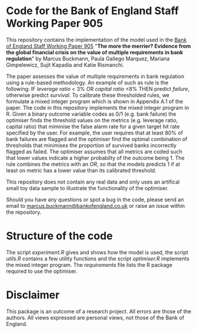 # Code for the Bank of England Staff Working Paper 905

This repository contains the implementation of the model used in the [Bank of England Staff Working Paper 905](http://www.bankofengland.co.uk/working-paper/2021/XXX) "__The more the merrier? Evidence from the global financial crisis on the value of multiple requirements in bank regulation__" by Marcus Buckmann, Paula Gallego Marquez, Mariana Gimpelewicz, Sujit Kapadia and Katie Rismanchi. 

The paper assesses the value of multiple requirements in bank regulation using a rule-based methodology. An example of such as rule is the following: 
IF _leverage ratio_ < 3% OR _capital ratio_ <8% THEN predict _failure_, otherwise predict _survival_. To calibrate these thresholded rules, we formulate a mixed integer program which is shown in Appendix A.1 of the paper. The code in this repository implements the mixed integer program in R. Given a binary outcome variable codes as 0/1 (e.g. bank failure) the optimiser finds the threshold values on the metrics (e.g. leverage ratio, capital ratio) that miminise the false alarm rate for a given target hit rate specified by the user. For example, the user requires that at least 80% of bank failures are flagged and the optimiser find the optimal combination of thresholds that minimises the proportion of survived banks incorrectly flagged as failed. The optimiser assumes that all metrics are coded such that lower values indicate a higher probabilty of the outcome being 1. The rule combines the metrics with an _OR_, so that the models predicts 1 if at least on metric has a lower value than its calibrated threshold. 


This repository does not contain any real data and only uses an artifical small toy data sample to illustrate the functionality of the optimiser. 

Should you have any questions or spot a bug in the code, please send an email to marcus.buckmann@bankofengland.co.uk or raise an issue within the repository.

# Structure of the code

The script _experiment.R_ gives and shows how the model is used, the script _utils.R_ contains a few utility functions and the script _optimiser.R_ implements the mixed integer program. The _requirements_ file lists the R package required to use the optimiser.


# Disclaimer
This package is an outcome of a research project. All errors are those of the authors. All views expressed are personal views, not those of the Bank of England.

